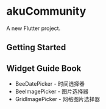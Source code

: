 # akuCommunity

A new Flutter project.

## Getting Started

## Widget Guide Book

* BeeDatePicker - 时间选择器
* BeeImagePicker - 图片选择器
* GridImagePicker - 网格图片选择器
